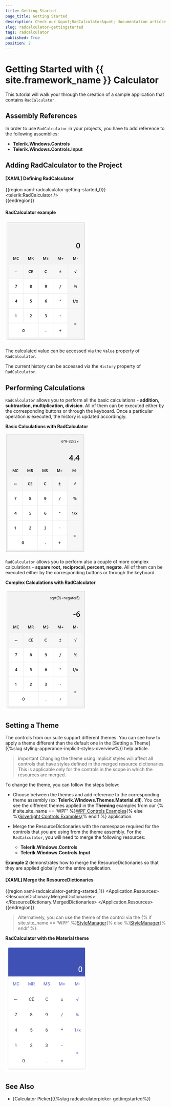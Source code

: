 ```yaml
---
title: Getting Started
page_title: Getting Started
description: Check our &quot;RadCalculator&quot; documentation article for the RadCalculator {{ site.framework_name }} control.
slug: radcalculator-gettingstarted
tags: radcalculator
published: True
position: 2
---
```


# Getting Started with {{ site.framework_name }} Calculator

This tutorial will walk your through the creation of a sample application that contains `RadCalculator`.		  

## Assembly References

In order to use `RadCalculator` in your projects, you have to add reference to the following assemblies:

* __Telerik.Windows.Controls__
* __Telerik.Windows.Controls.Input__
		  
## Adding RadCalculator to the Project

#### __[XAML] Defining RadCalculator__  
{{region xaml-radcalculator-getting-started_0}}		
		<telerik:RadCalculator />		
{{endregion}}

#### __RadCalculator example__
![A picture showing {{ site.framework_name }} RadCalculator](images/RadCalculator-Basic.png)

The calculated value can be accessed via the `Value` property of `RadCalculator`.

The current history can be accessed via the `History` property of `RadCalculator`.

## Performing Calculations

`RadCalculator` allows you to perform all the basic calculations - __addition, subtraction, multiplication, division__. All of them can be executed either by the corresponding buttons or through the keyboard. Once a particular operation is executed, the history is updated accordingly.

__Basic Calculations with RadCalculator__  

![A picture showing {{ site.framework_name }} RadCalculator with basic calculations](images/RadCalculator-BasicCalculations.png)

`RadCalculator` allows you to perform also a couple of more complex calculations - __square root, reciprocal, percent, negate__. All of them can be executed either by the corresponding buttons or through the keyboard. 

__Complex Calculations with RadCalculator__  

![A picture showing {{ site.framework_name }} RadCalculator with complex calculations](images/RadCalculator-ComplexCalculations.png)

## Setting a Theme

The controls from our suite support different themes. You can see how to apply a theme different than the default one in the [Setting a Theme]({%slug styling-apperance-implicit-styles-overview%}) help article.

>important Changing the theme using implicit styles will affect all controls that have styles defined in the merged resource dictionaries. This is applicable only for the controls in the scope in which the resources are merged. 

To change the theme, you can follow the steps below:

* Choose between the themes and add reference to the corresponding theme assembly (ex: **Telerik.Windows.Themes.Material.dll**). You can see the different themes applied in the **Theming** examples from our {% if site.site_name == 'WPF' %}[WPF Controls Examples](https://demos.telerik.com/wpf/){% else %}[Silverlight Controls Examples](https://demos.telerik.com/silverlight/#Calculator/Theming){% endif %} application.

* Merge the ResourceDictionaries with the namespace required for the controls that you are using from the theme assembly. For the `RadCalculator`, you will need to merge the following resources:

	* __Telerik.Windows.Controls__
	* __Telerik.Windows.Controls.Input__

__Example 2__ demonstrates how to merge the ResourceDictionaries so that they are applied globally for the entire application.

#### __[XAML] Merge the ResourceDictionaries__  
{{region xaml-radcalculator-getting-started_1}}
	<Application.Resources>
		<ResourceDictionary>
			<ResourceDictionary.MergedDictionaries>
				<ResourceDictionary Source="/Telerik.Windows.Themes.Material;component/Themes/System.Windows.xaml"/>
				<ResourceDictionary Source="/Telerik.Windows.Themes.Material;component/Themes/Telerik.Windows.Controls.xaml"/>
				<ResourceDictionary Source="/Telerik.Windows.Themes.Material;component/Themes/Telerik.Windows.Controls.Input.xaml"/>
			</ResourceDictionary.MergedDictionaries>
		</ResourceDictionary>
	</Application.Resources>
{{endregion}}

>Alternatively, you can use the theme of the control via the {% if site.site_name == 'WPF' %}[StyleManager](https://docs.telerik.com/devtools/wpf/styling-and-appearance/stylemanager/common-styling-apperance-setting-theme-wpf){% else %}[StyleManager](https://docs.telerik.com/devtools/silverlight/styling-and-appearance/stylemanager/common-styling-apperance-setting-theme){% endif %}.
	
__RadCalculator with the Material theme__  

![{{ site.framework_name }} RadCalculator with Material theme](images/calculator-material-theme.png)

## See Also  
* [Calculator Picker]({%slug radcalculatorpicker-gettingstarted%})
